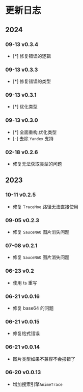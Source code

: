 # 更新日志

## 2024

### 09-13 v0.3.4

- [*] 修复错误的逻辑

### 09-13 v0.3.3

- [*] 修复错误的类型

### 09-13 v0.3.1

- [*] 优化类型

### 09-13 v0.3.0

- [*] 全面重构,优化类型
- [-] 去除 `Yandex` 支持

### 02-18 v0.2.6

- 修复无法获取类型的问题

## 2023

### 10-11 v0.2.5

- 修复 `TraceMoe` 路径无法直接使用

### 09-05 v0.2.3

- 修复 `SauceNAO` 图片消失问题

### 07-08 v0.2.1

- 修复 `SauceNAO` 图片消失问题

### 06-23 v0.2

- 使用 ts 重写

### 06-21 v0.0.16

- 修复 base64 的问题

### 06-21 v0.0.15

- 修复格式错误

### 06-21 v0.0.14

- 图片类型如果不兼容不会报错了

### 06-20 v0.0.13

- 增加搜索引擎`AnimeTrace`
